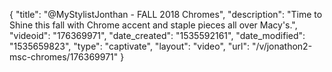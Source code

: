 {
    "title": "@MyStylistJonthan - FALL 2018 Chromes",
    "description": "Time to Shine this fall with Chrome accent and staple pieces all over Macy's.",
    "videoid": "176369971",
    "date_created": "1535592161",
    "date_modified": "1535659823",
    "type": "captivate",
    "layout": "video",
    "url": "\/v\/jonathon2-msc-chromes\/176369971"
}